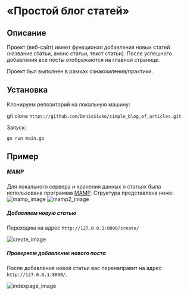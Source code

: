 # «Простой блог статей»
## Описание
Проект (веб-сайт) имеет функционал добавления новых статей (название статьи, анонс статьи, текст статьи). После успешного добавления все посты отображаются на главной странице. 

Проект был выполнен в рамках ознакомления/практики.

## Установка
Клонируем репозиторий на локальную машину:

git clone `https://github.com/DenisSivko/simple_blog_of_articles.git`

Запуск:

`go run main.go`

## Пример
##### MAMP

Для локального сервера и хранения данных о статьях была использована программа [MAMP](https://www.mamp.info/en/windows/). Структура представлена ниже:
![mamp_image](https://i.ibb.co/CVj2GnX/mamp.png)
![mamp2_image](https://i.ibb.co/Ch7hVJ8/mamp-prog.png)

##### Добавляем новую статью
Переходим на адрес `http://127.0.0.1:8000/create/`

![create_image](https://i.ibb.co/BZd3tYq/post.png)

##### Проверяем добавление нового поста

После добавления новой статьи вас перенаправит на адрес `http://127.0.0.1:8000/`.

![indexpage_image](https://i.ibb.co/Snc5V4d/image.png)
